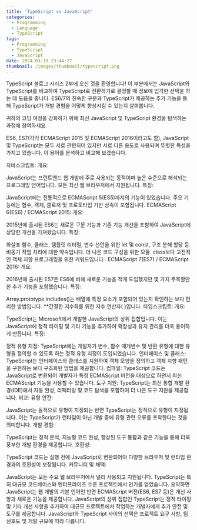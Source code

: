 ```yaml
---
title: 'TypeScript vs JavaScript'
categories:
  - Programming
  - Language
  - TypeScript
tags:
  - Programming
  - TypeScript
  - JavaScript
date: 2024-03-19 23:44:27
thumbnail: /images/thumbnail/typescript.png
---
```


TypeScript 블로그 시리즈 2부에 오신 것을 환영합니다! 이 부분에서는 JavaScript와 TypeScript를 비교하여 TypeScript로 전환하기로 결정할 때 정보에 입각한 선택을 하는 데 도움을 줍니다. ES6/7의 친숙한 구문과 TypeScript가 제공하는 추가 기능을 통해 TypeScript가 개발 경험을 어떻게 향상시킬 수 있는지 살펴봅니다.

귀하의 코딩 여정을 강화하기 위해 최신 JavaScript 및 TypeScript 환경을 탐색하는 과정에 참여하세요.

ES6, ES7(각각 ECMAScript 2015 및 ECMAScript 2016이라고도 함), JavaScript 및 TypeScript는 모두 서로 관련되어 있지만 서로 다른 용도로 사용되며 뚜렷한 특성을 가지고 있습니다. 이 용어를 분석하고 비교해 보겠습니다.

자바스크립트:
개요:

JavaScript는 프런트엔드 웹 개발에 주로 사용되는 동적이며 높은 수준으로 해석되는 프로그래밍 언어입니다. 모든 최신 웹 브라우저에서 지원됩니다.
특징:

JavaScript에는 전통적으로 ECMAScript 5(ES5)까지의 기능이 있었습니다.
주요 기능에는 함수, 객체, 클로저 및 프로토타입 기반 상속이 포함됩니다.
ECMAScript 6(ES6) / ECMAScript 2015:
개요:

2015년에 출시된 ES6는 새로운 구문 기능과 기존 기능 개선을 포함하여 JavaScript에 상당한 개선을 가져왔습니다.
특징:

화살표 함수, 클래스, 템플릿 리터럴, 변수 선언을 위한 let 및 const, 구조 분해 할당 등.
비동기 작업 처리에 대한 약속입니다.
더 나은 코드 구성을 위한 모듈.
class보다 고전적인 객체 지향 프로그래밍을 위한 키워드입니다 .
ECMAScript 7(ES7) / ECMAScript 2016:
개요:

2016년에 출시된 ES7은 ES6에 비해 새로운 기능을 적게 도입했지만 몇 가지 주목할만한 추가 기능을 포함했습니다.
특징:

Array.prototype.includes()는 배열에 특정 요소가 포함되어 있는지 확인하는 보다 편리한 방법입니다.
**간결한 지수화를 위한 지수 연산자( )입니다.
타입스크립트:
개요:

TypeScript는 Microsoft에서 개발한 JavaScript의 상위 집합입니다. 이는 JavaScript에 정적 타이핑 및 기타 기능을 추가하여 확장성과 유지 관리를 더욱 용이하게 만듭니다.
특징:

정적 유형 지정: TypeScript에는 개발자가 변수, 함수 매개변수 및 반환 유형에 대한 유형을 정의할 수 있도록 하는 정적 유형 지정이 도입되었습니다.
인터페이스 및 클래스: TypeScript는 인터페이스와 클래스를 지원하여 객체 모양을 정의하고 객체 지향 패턴을 구현하는 보다 구조화된 방법을 제공합니다.
컴파일: TypeScript 코드는 JavaScript로 변환되어 개발자가 특정 ECMAScript 버전을 대상으로 하면서 최신 ECMAScript 기능을 사용할 수 있습니다.
도구 지원: TypeScript는 최신 통합 개발 환경(IDE)에서 자동 완성, 리팩터링 및 코드 탐색을 포함하여 더 나은 도구 지원을 제공합니다.
비교:
유형 안전:

JavaScript는 동적으로 유형이 지정되는 반면 TypeScript는 정적으로 유형이 지정됩니다. 이는 TypeScript가 런타임이 아닌 개발 중에 유형 관련 오류를 포착한다는 것을 의미합니다.
개발 경험:

TypeScript는 정적 분석, 지능형 코드 완성, 향상된 도구 통합과 같은 기능을 통해 더욱 풍부한 개발 환경을 제공합니다.
호환성:

TypeScript 코드는 실행 전에 JavaScript로 변환되어야 다양한 브라우저 및 런타임 환경과의 호환성이 보장됩니다.
커뮤니티 및 채택:

JavaScript는 모든 주요 웹 브라우저에서 널리 사용되고 지원됩니다.
TypeScript는 특히 대규모 코드베이스와 엔터프라이즈 수준 프로젝트에서 인기를 얻었습니다.
요약하면 JavaScript는 웹 개발의 기본 언어인 반면 ECMAScript 버전(ES6, ES7 등)은 개선 사항과 새로운 기능을 제공합니다. JavaScript의 상위 집합인 TypeScript는 정적 타이핑 및 기타 개선 사항을 추가하여 대규모 프로젝트에서 작업하는 개발자에게 추가 안전 및 도구를 제공합니다. JavaScript와 TypeScript 사이의 선택은 프로젝트 요구 사항, 팀 선호도 및 개발 규모에 따라 다릅니다.